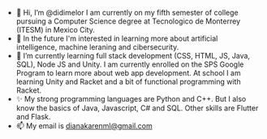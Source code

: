 - 👋 Hi, I’m @didimelor I am currently on my fifth semester of college pursuing a Computer Science degree at Tecnologico de Monterrey (ITESM) in Mexico City.
- 👀 In the future I'm interested in learning more about artificial intelligence, machine leraning and cibersecurity.
- 🌱 I’m currently learning full stack development (CSS, HTML, JS, Java, SQL), Node JS and Unity. I am currently enrolled on the SPS Google Program to learn more about web app development. At school I am learning Unity and Racket and a bit of functional programming with Racket. 
- ✨ My strong programming languages are Python and C++. But I also know the basics of Java, Javascript, C# and SQL. Other skills are Flutter and Flask.
- 📫 My email is dianakarenml@gmail.com

